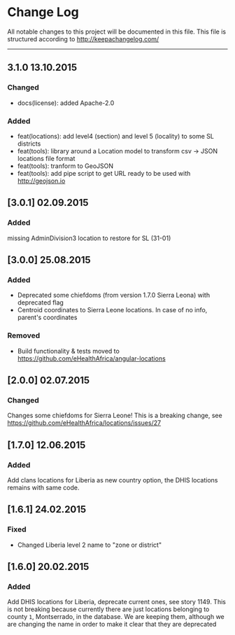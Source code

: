 # Change Log

All notable changes to this project will be documented in this
file. This file is structured according to http://keepachangelog.com/

- - -
	
## 3.1.0 13.10.2015
### Changed
- docs(license): added Apache-2.0

### Added
- feat(locations): add level4 (section) and level 5 (locality) to some SL districts
- feat(tools): library around a Location model to transform csv -> JSON locations file format
- feat(tools): tranform to GeoJSON
- feat(tools): add pipe script to get URL ready to be used with http://geojson.io

## [3.0.1] 02.09.2015
### Added
missing AdminDivision3 location to restore for SL (31-01)

## [3.0.0] 25.08.2015
### Added
- Deprecated some chiefdoms (from version 1.7.0 Sierra Leona) with deprecated flag
- Centroid coordinates to Sierra Leone locations. In case of no info, parent's coordinates

### Removed
- Build functionality & tests moved to https://github.com/eHealthAfrica/angular-locations

## [2.0.0] 02.07.2015

### Changed
Changes some chiefdoms for Sierra Leone! This is a breaking change,
see https://github.com/eHealthAfrica/locations/issues/27

## [1.7.0] 12.06.2015

### Added
Add clans locations for Liberia as new country option,
the DHIS locations remains with same code.

## [1.6.1] 24.02.2015

### Fixed
- Changed Liberia level 2 name to "zone or district"

## [1.6.0] 20.02.2015

### Added
Add DHIS locations for Liberia, deprecate current ones, see story
1149. This is not breaking because currently there are just locations
belonging to county `1`, Montserrado, in the database. We are keeping
them, although we are changing the name in order to make it clear that
they are deprecated

